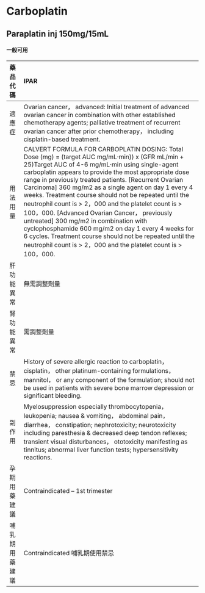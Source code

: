 # Carboplatin

## Paraplatin inj 150mg/15mL

#### 一般可用

| 藥品代碼       | IPAR                                                                                                                                                                                                                                                                                                                                                                                                                                                                                                                                                                                                                                                                                                                            |
|:---------------|:--------------------------------------------------------------------------------------------------------------------------------------------------------------------------------------------------------------------------------------------------------------------------------------------------------------------------------------------------------------------------------------------------------------------------------------------------------------------------------------------------------------------------------------------------------------------------------------------------------------------------------------------------------------------------------------------------------------------------------|
| 適應症         | Ovarian cancer， advanced: Initial treatment of advanced ovarian cancer in combination with other established chemotherapy agents; palliative treatment of recurrent ovarian cancer after prior chemotherapy， including cisplatin-based treatment.                                                                                                                                                                                                                                                                                                                                                                                                                                                                             |
| 用法用量       | CALVERT FORMULA FOR CARBOPLATIN DOSING: Total Dose (mg) = (target AUC mg/mL‧min)) x (GFR mL/min + 25)Target AUC of 4-6 mg/mL‧min using single-agent carboplatin appears to provide the most appropriate dose range in previously treated patients.  [Recurrent Ovarian Carcinoma] 360 mg/m2 as a single agent on day 1 every 4 weeks. Treatment course should not be repeated until the neutrophil count is > 2，000 and the platelet count is > 100，000.  [Advanced Ovarian Cancer， previously untreated] 300 mg/m2 in combination with cyclophosphamide 600 mg/m2 on day 1 every 4 weeks for 6 cycles. Treatment course should not be repeated until the neutrophil count is > 2，000 and the platelet count is > 100，000. |
| 肝功能異常     | 無需調整劑量                                                                                                                                                                                                                                                                                                                                                                                                                                                                                                                                                                                                                                                                                                                    |
| 腎功能異常     | 需調整劑量                                                                                                                                                                                                                                                                                                                                                                                                                                                                                                                                                                                                                                                                                                                      |
| 禁忌           | History of severe allergic reaction to carboplatin， cisplatin， other platinum-containing formulations， mannitol， or any component of the formulation; should not be used in patients with severe bone marrow depression or significant bleeding.                                                                                                                                                                                                                                                                                                                                                                                                                                                                            |
| 副作用         | Myelosuppression especially thrombocytopenia， leukopenia; nausea & vomiting， abdominal pain， diarrhea， constipation; nephrotoxicity; neurotoxicity including paresthesia & decreased deep tendon reflexes; transient visual disturbances， ototoxicity manifesting as tinnitus; abnormal liver function tests; hypersensitivity reactions.                                                                                                                                                                                                                                                                                                                                                                                  |
| 孕期用藥建議   | Contraindicated – 1st trimester                                                                                                                                                                                                                                                                                                                                                                                                                                                                                                                                                                                                                                                                                                 |
| 哺乳期用藥建議 | Contraindicated 哺乳期使用禁忌                                                                                                                                                                                                                                                                                                                                                                                                                                                                                                                                                                                                                                                                                                  |

